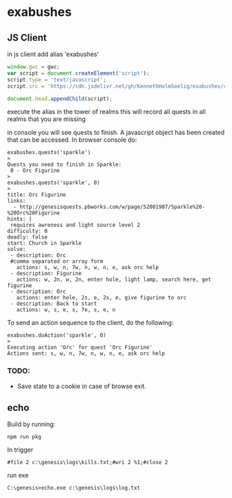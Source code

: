 # exabushes

## JS Client
in js client add alias 'exabushes'
```js
window.gwc = gwc;
var script = document.createElement('script');
script.type = 'text/javascript';
script.src = 'https://cdn.jsdelivr.net/gh/KennethHolmSeelig/exabushes/compiled.js';

document.head.appendChild(script);
```

execute the alias in the tower of realms this will record all quests in all realms that you are missing

in console you will see quests to finish.
A javascript object has been created that can be accessed. In browser console do:
```
exabushes.quests('sparkle')
>
Quests you need to finish in Sparkle:
 0 - Orc Figurine
>
exabushes.quests('sparkle', 0)
>
title: Orc Figurine
links:
  - http://genesisquests.pbworks.com/w/page/52001987/Sparkle%20-%20Orc%20Figurine
hints: |
 requires awreness and light source level 2
difficulty: 0
deadly: false
start: Church in Sparkle
solve:
 - description: Orc
 #comma separated or array form
   actions: s, w, n, 7w, n, w, n, e, ask orc help
 - description: Figurine
   actions: w, 2n, w, 2n, enter hole, light lamp, search here, get figurine
 - description: Orc
   actions: enter hole, 2s, e, 2s, e, give figurine to orc
 - description: Back to start
   actions: w, s, e, s, 7e, s, e, n
```

To send an action sequence to the client, do the following:
```
exabushes.doAction('sparkle', 0)
>
Executing action 'Orc' for quest 'Orc Figurine'
Actions sent: s, w, n, 7w, n, w, n, e, ask orc help
```

### TODO:
 * Save state to a cookie in case of browse exit.

## echo
Build by running:
```
npm run pkg
```

In trigger
```
#file 2 c:\genesis\logs\kills.txt;#wri 2 %1;#close 2
```

run exe
```
C:\genesis>echo.exe c:\genesis\logs\log.txt
```